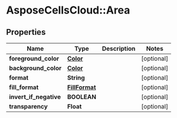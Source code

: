 # AsposeCellsCloud::Area

## Properties
Name | Type | Description | Notes
------------ | ------------- | ------------- | -------------
**foreground_color** | [**Color**](Color.md) |  | [optional] 
**background_color** | [**Color**](Color.md) |  | [optional] 
**format** | **String** |  | [optional] 
**fill_format** | [**FillFormat**](FillFormat.md) |  | [optional] 
**invert_if_negative** | **BOOLEAN** |  | [optional] 
**transparency** | **Float** |  | [optional] 



